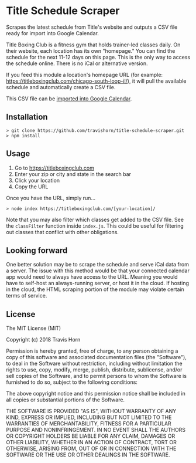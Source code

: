 # Title Schedule Scraper

Scrapes the latest schedule from Title's website and outputs a CSV file ready for import into Google
Calendar.

Title Boxing Club is a fitness gym that holds trainer-led classes daily. On their website, each
location has its own "homepage." You can find the schedule for the next 11-12 days on this page.
This is the only way to access the schedule online. There is no iCal or alternative version.

If you feed this module a location's homepage URL (for example:
https://titleboxingclub.com/chicago-south-loop-il/), it will pull the available schedule and
automatically create a CSV file.

This CSV file can be [imported into Google
Calendar](https://support.google.com/calendar/answer/37118?hl=en).

## Installation

    > git clone https://github.com/travishorn/title-schedule-scraper.git
    > npm install

## Usage

1. Go to https://titleboxingclub.com
2. Enter your zip or city and state in the search bar
3. Click your location
4. Copy the URL

Once you have the URL, simply run...

    > node index https://titleboxingclub.com/[your-location]/

Note that you may also filter which classes get added to the CSV file. See the `classFilter`
function inside `index.js`. This could be useful for filtering out classes that conflict with other
obligations.

## Looking forward

One better solution may be to scrape the schedule and serve iCal data from a server. The issue with
this method would be that your connected calendar app would need to always have access to the URL.
Meaning you would have to self-host an always-running server, or host it in the cloud. If hosting in
the cloud, the HTML scraping portion of the module may violate certain terms of service.

## License

The MIT License (MIT)

Copyright (c) 2018 Travis Horn

Permission is hereby granted, free of charge, to any person obtaining a copy of this software and
associated documentation files (the "Software"), to deal in the Software without restriction,
including without limitation the rights to use, copy, modify, merge, publish, distribute,
sublicense, and/or sell copies of the Software, and to permit persons to whom the Software is
furnished to do so, subject to the following conditions:

The above copyright notice and this permission notice shall be included in all copies or substantial
portions of the Software.

THE SOFTWARE IS PROVIDED "AS IS", WITHOUT WARRANTY OF ANY KIND, EXPRESS OR IMPLIED, INCLUDING BUT
NOT LIMITED TO THE WARRANTIES OF MERCHANTABILITY, FITNESS FOR A PARTICULAR PURPOSE AND
NONINFRINGEMENT. IN NO EVENT SHALL THE AUTHORS OR COPYRIGHT HOLDERS BE LIABLE FOR ANY CLAIM, DAMAGES
OR OTHER LIABILITY, WHETHER IN AN ACTION OF CONTRACT, TORT OR OTHERWISE, ARISING FROM, OUT OF OR IN
CONNECTION WITH THE SOFTWARE OR THE USE OR OTHER DEALINGS IN THE SOFTWARE.
